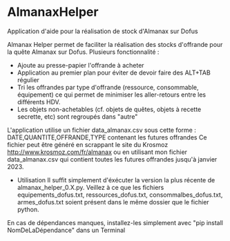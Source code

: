 # AlmanaxHelper
Application d'aide pour la réalisation de stock d'Almanax sur Dofus

Almanax Helper permet de faciliter la réalisation des stocks d'offrande pour la quête Almanax sur Dofus. Plusieurs fonctionnalité :

- Ajoute au presse-papier l'offrande à acheter
- Application au premier plan pour éviter de devoir faire des ALT+TAB régulier
- Tri les offrandes par type d'offrande (ressource, consommable, équipement) ce qui permet de minimiser les aller-retours entre les différents HDV.
- Les objets non-achetables (cf. objets de quêtes, objets à recette secrette, etc) sont regroupés dans "autre"

L'application utilise un fichier data_almanax.csv sous cette forme : DATE,QUANTITE,OFFRANDE,TYPE contenant les futures offrandes
Ce fichier peut être généré en scrappant le site du Krosmoz http://www.krosmoz.com/fr/almanax ou en utilisant mon fichier data_almanax.csv qui contient toutes les futures offrandes jusqu'à janvier 2023.

- Utilisation
Il suffit simplement d'éxécuter la version la plus récente de almanax_helper_0.X.py. Veillez à ce que les fichiers equipements_dofus.txt, ressources_dofus.txt, consommalbes_dofus.txt, armes_dofus.txt soient présent dans le même dossier que le fichier python. 

En cas de dépendances manques, installez-les simplement avec "pip install NomDeLaDépendance" dans un Terminal



